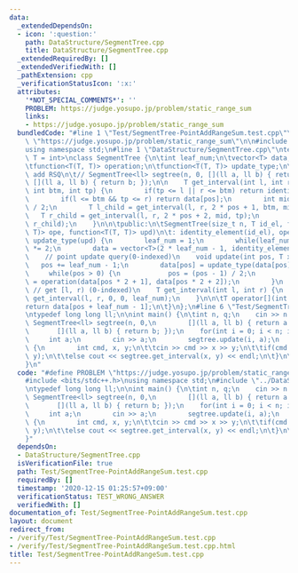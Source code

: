 ```yaml
---
data:
  _extendedDependsOn:
  - icon: ':question:'
    path: DataStructure/SegmentTree.cpp
    title: DataStructure/SegmentTree.cpp
  _extendedRequiredBy: []
  _extendedVerifiedWith: []
  _pathExtension: cpp
  _verificationStatusIcon: ':x:'
  attributes:
    '*NOT_SPECIAL_COMMENTS*': ''
    PROBLEM: https://judge.yosupo.jp/problem/static_range_sum
    links:
    - https://judge.yosupo.jp/problem/static_range_sum
  bundledCode: "#line 1 \"Test/SegmentTree-PointAddRangeSum.test.cpp\"\n#define PROBLEM\
    \ \"https://judge.yosupo.jp/problem/static_range_sum\"\n\n#include <bits/stdc++.h>\n\
    using namespace std;\n#line 1 \"DataStructure/SegmentTree.cpp\"\ntemplate <class\
    \ T = int>\nclass SegmentTree {\n\tint leaf_num;\n\tvector<T> data;\n\tT identity_element;\n\
    \tfunction<T(T, T)> operation;\n\tfunction<T(T, T)> update_type;\n\t// ex.) point\
    \ add RSQ\n\t// SegmentTree<ll> segtree(n, 0, [](ll a, ll b) { return a + b; },\
    \ [](ll a, ll b) { return b; });\n\n    T get_interval(int l, int r, int pos,\
    \ int btm, int tp) {\n        if(tp <= l || r <= btm) return identity_element;\n\
    \        if(l <= btm && tp <= r) return data[pos];\n        int mid = (btm + tp)\
    \ / 2;\n        T l_child = get_interval(l, r, 2 * pos + 1, btm, mid);\n     \
    \   T r_child = get_interval(l, r, 2 * pos + 2, mid, tp);\n        return operation(l_child,\
    \ r_child);\n    }\n\n\tpublic:\n\tSegmentTree(size_t n, T id_el, function<T(T,\
    \ T)> ope, function<T(T, T)> upd)\n\t: identity_element(id_el), operation(ope),\
    \ update_type(upd) {\n        leaf_num = 1;\n        while(leaf_num < n) leaf_num\
    \ *= 2;\n        data = vector<T>(2 * leaf_num - 1, identity_element);\n\t}\n\n\
    \    // point update query(0-indexed)\n    void update(int pos, T x) {\n     \
    \   pos += leaf_num - 1;\n        data[pos] = update_type(data[pos], x);\n   \
    \     while(pos > 0) {\n            pos = (pos - 1) / 2;\n            data[pos]\
    \ = operation(data[pos * 2 + 1], data[pos * 2 + 2]);\n        }\n    }\n\n   \
    \ // get [l, r) (0-indexed)\n    T get_interval(int l, int r) {\n        return\
    \ get_interval(l, r, 0, 0, leaf_num);\n    }\n\n\tT operator[](int pos) {\n\t\t\
    return data[pos + leaf_num - 1];\n\t}\n};\n#line 6 \"Test/SegmentTree-PointAddRangeSum.test.cpp\"\
    \ntypedef long long ll;\n\nint main() {\n\tint n, q;\n    cin >> n >> q;\n   \
    \ SegmentTree<ll> segtree(n, 0,\n        [](ll a, ll b) { return a + b; },\n \
    \       [](ll a, ll b) { return b; });\n    for(int i = 0; i < n; i++) {\n   \
    \     int a;\n        cin >> a;\n        segtree.update(i, a);\n    }\n    while(q--)\
    \ {\n        int cmd, x, y;\n\t\tcin >> cmd >> x >> y;\n\t\tif(cmd == 0) segtree.update(x,\
    \ y);\n\t\telse cout << segtree.get_interval(x, y) << endl;\n\t}\n\treturn 0;\n\
    }\n"
  code: "#define PROBLEM \"https://judge.yosupo.jp/problem/static_range_sum\"\n\n\
    #include <bits/stdc++.h>\nusing namespace std;\n#include \"../DataStructure/SegmentTree.cpp\"\
    \ntypedef long long ll;\n\nint main() {\n\tint n, q;\n    cin >> n >> q;\n   \
    \ SegmentTree<ll> segtree(n, 0,\n        [](ll a, ll b) { return a + b; },\n \
    \       [](ll a, ll b) { return b; });\n    for(int i = 0; i < n; i++) {\n   \
    \     int a;\n        cin >> a;\n        segtree.update(i, a);\n    }\n    while(q--)\
    \ {\n        int cmd, x, y;\n\t\tcin >> cmd >> x >> y;\n\t\tif(cmd == 0) segtree.update(x,\
    \ y);\n\t\telse cout << segtree.get_interval(x, y) << endl;\n\t}\n\treturn 0;\n\
    }"
  dependsOn:
  - DataStructure/SegmentTree.cpp
  isVerificationFile: true
  path: Test/SegmentTree-PointAddRangeSum.test.cpp
  requiredBy: []
  timestamp: '2020-12-15 01:25:57+09:00'
  verificationStatus: TEST_WRONG_ANSWER
  verifiedWith: []
documentation_of: Test/SegmentTree-PointAddRangeSum.test.cpp
layout: document
redirect_from:
- /verify/Test/SegmentTree-PointAddRangeSum.test.cpp
- /verify/Test/SegmentTree-PointAddRangeSum.test.cpp.html
title: Test/SegmentTree-PointAddRangeSum.test.cpp
---
```

